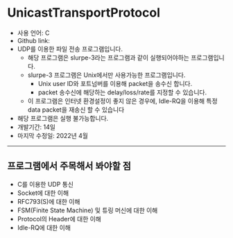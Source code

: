 # UnicastTransportProtocol
- 사용 언어: C
- Github link: 
- UDP를 이용한 파일 전송 프로그램입니다.
	- 해당 프로그램은 slurpe-3라는 프로그램과 같이 실행되어야하는 프로그램입니다.
	- slurpe-3 프로그램은 Unix에서만 사용가능한 프로그램입니다.
		- Unix user ID와 포트넘버를 이용해 packet을 송수신 합니다.
		- packet 송수신에 해당하는 delay/loss/rate를 지정할 수 있습니다.
	- 이 프로그램은 인터넷 환경설정이 좋지 않은 경우에, Idle-RQ을 이용해 특정 data packet을 재송신 할 수 있습니다
- 해당 프로그램은 실행 불가능합니다.
- 개발기간: 14일
- 마지막 수정일: 2022년 4월

---
## 프로그램에서 주목해서 봐야할 점
- C를 이용한 UDP 통신
- Socket에 대한 이해
- RFC793(S)에 대한 이해
- FSM(Finite State Machine) 및 튜링 머신에 대한 이해
- Protocol의 Header에 대한 이해
- Idle-RQ에 대한 이해
